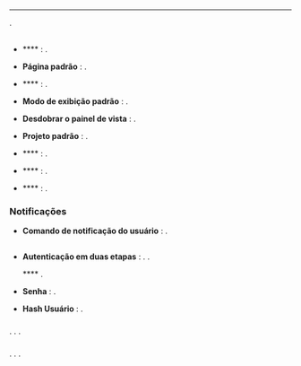# 
****

.

## 

### 



- **** : .
- **Página padrão** : .
- **** : .

- **Modo de exibição padrão** : .
- **Desdobrar o painel de vista** : .

- **Projeto padrão** : .
- **** : .

- **** : .
- **** : .

### Notificações

- **Comando de notificação do usuário** : .

## 

- **Autenticação em duas etapas** : . .

  **** .

- **Senha** : .

- **Hash Usuário** : .

### 

. . .

### 

.
. .
